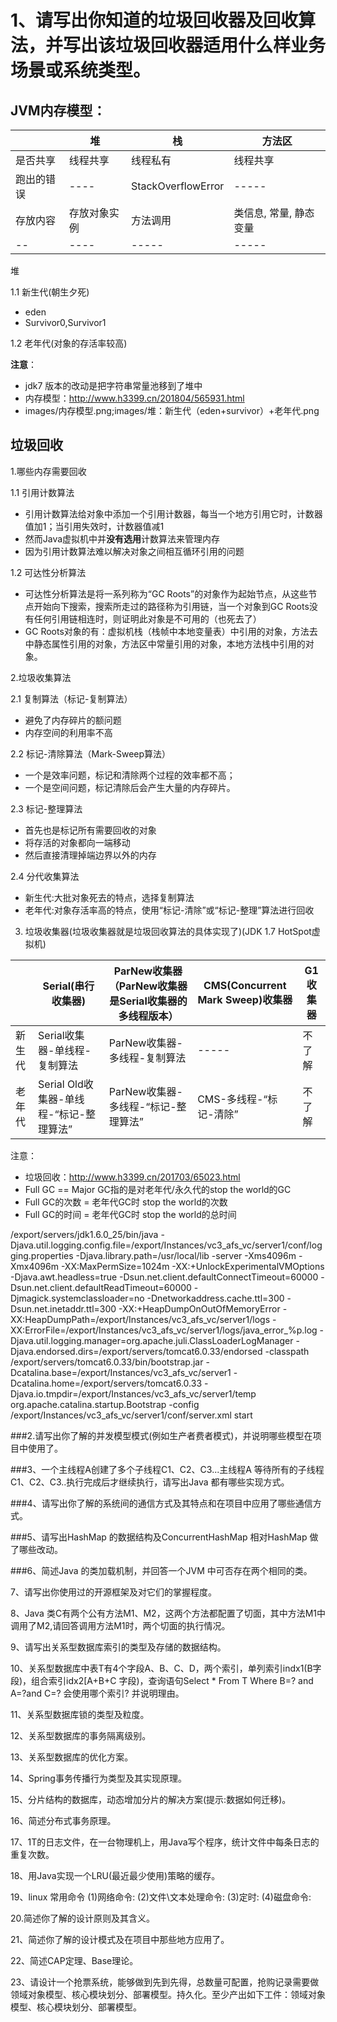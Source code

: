 # 1、请写出你知道的垃圾回收器及回收算法，并写出该垃圾回收器适用什么样业务场景或系统类型。
## JVM内存模型： 

| |堆|栈|方法区|
|----|----|-----|-----|
|是否共享|线程共享|线程私有|线程共享|
|跑出的错误|----|StackOverflowError|-----|
|存放内容|存放对象实例|方法调用|类信息, 常量, 静态变量|
|--|----|-----|-----|


堆

1.1 新生代(朝生夕死)
- eden
- Survivor0,Survivor1

1.2 老年代(对象的存活率较高)

**注意**：

- jdk7 版本的改动是把字符串常量池移到了堆中
- 内存模型：http://www.h3399.cn/201804/565931.html 
- images/内存模型.png;images/堆：新生代（eden+survivor）+老年代.png

## 垃圾回收
1.哪些内存需要回收

1.1 引用计数算法
- 引用计数算法给对象中添加一个引用计数器，每当一个地方引用它时，计数器值加1；当引用失效时，计数器值减1
- 然而Java虚拟机中并**没有选用**计数算法来管理内存
- 因为引用计数算法难以解决对象之间相互循环引用的问题

1.2 可达性分析算法
- 可达性分析算法是将一系列称为“GC Roots”的对象作为起始节点，从这些节点开始向下搜索，搜索所走过的路径称为引用链，当一个对象到GC Roots没有任何引用链相连时，则证明此对象是不可用的（也死去了）
- GC Roots对象的有：虚拟机栈（栈帧中本地变量表）中引用的对象，方法去中静态属性引用的对象，方法区中常量引用的对象，本地方法栈中引用的对象。

2.垃圾收集算法

2.1 复制算法（标记-复制算法）
- 避免了内存碎片的额问题
- 内存空间的利用率不高

2.2 标记-清除算法（Mark-Sweep算法）
- 一个是效率问题，标记和清除两个过程的效率都不高；
- 一个是空间问题，标记清除后会产生大量的内存碎片。

2.3 标记-整理算法
- 首先也是标记所有需要回收的对象
- 将存活的对象都向一端移动
- 然后直接清理掉端边界以外的内存

2.4 分代收集算法
- 新生代:大批对象死去的特点，选择复制算法
- 老年代:对象存活率高的特点，使用“标记-清除”或“标记-整理”算法进行回收

3. 垃圾收集器(垃圾收集器就是垃圾回收算法的具体实现了)(JDK 1.7 HotSpot虚拟机)

|     |Serial(串行收集器)|ParNew收集器（ParNew收集器是Serial收集器的多线程版本）|CMS(Concurrent Mark Sweep)收集器|G1收集器|
|----|----|-----|-----|-----|
|新生代|Serial收集器-单线程-复制算法|ParNew收集器-多线程-复制算法|-----|不了解|
|老年代|Serial Old收集器-单线程-“标记-整理算法”|ParNew收集器-多线程-“标记-整理算法”|CMS-多线程-“标记-清除”|不了解|

注意：
- 垃圾回收：http://www.h3399.cn/201703/65023.html
- Full GC == Major GC指的是对老年代/永久代的stop the world的GC
- Full GC的次数 = 老年代GC时 stop the world的次数
- Full GC的时间 = 老年代GC时 stop the world的总时间

/export/servers/jdk1.6.0_25/bin/java -Djava.util.logging.config.file=/export/Instances/vc3_afs_vc/server1/conf/logging.properties -Djava.library.path=/usr/local/lib -server -Xms4096m -Xmx4096m -XX:MaxPermSize=1024m -XX:+UnlockExperimentalVMOptions -Djava.awt.headless=true -Dsun.net.client.defaultConnectTimeout=60000 -Dsun.net.client.defaultReadTimeout=60000 -Djmagick.systemclassloader=no -Dnetworkaddress.cache.ttl=300 -Dsun.net.inetaddr.ttl=300 -XX:+HeapDumpOnOutOfMemoryError -XX:HeapDumpPath=/export/Instances/vc3_afs_vc/server1/logs -XX:ErrorFile=/export/Instances/vc3_afs_vc/server1/logs/java_error_%p.log -Djava.util.logging.manager=org.apache.juli.ClassLoaderLogManager -Djava.endorsed.dirs=/export/servers/tomcat6.0.33/endorsed -classpath /export/servers/tomcat6.0.33/bin/bootstrap.jar -Dcatalina.base=/export/Instances/vc3_afs_vc/server1 -Dcatalina.home=/export/servers/tomcat6.0.33 -Djava.io.tmpdir=/export/Instances/vc3_afs_vc/server1/temp org.apache.catalina.startup.Bootstrap -config /export/Instances/vc3_afs_vc/server1/conf/server.xml start


###2.请写出你了解的并发模型模式(例如生产者费者模式)，并说明哪些模型在项目中使用了。

###3、一个主线程A创建了多个子线程C1、C2、C3...主线程A 等待所有的子线程C1、C2、C3..执行完成后才继续执行，请写出Java 都有哪些实现方式。

###4、请写出你了解的系统间的通信方式及其特点和在项目中应用了哪些通信方式。

###5、请写出HashMap 的数据结构及ConcurrentHashMap 相对HashMap 做了哪些改动。

###6、简述Java 的类加载机制，并回答一个JVM 中可否存在两个相同的类。

7、请写出你使用过的开源框架及对它们的掌握程度。

8、Java 类C有两个公有方法M1、M2，这两个方法都配置了切面，其中方法M1中调用了M2,请回答调用方法M1时，两个切面的执行情况。

9、请写出关系型数据库索引的类型及存储的数据结构。

10、关系型数据库中表T有4个字段A、B、C、D，两个索引，单列索引indx1(B字段)，组合索引idx2[A+B+C 字段)，查询语句Select * From T Where B=? and A=?and C=? 会使用哪个索引? 并说明理由。

11、关系型数据库锁的类型及粒度。

12、关系型数据库的事务隔离级别。

13、关系型数据库的优化方案。

14、Spring事务传播行为类型及其实现原理。

15、分片结构的数据库，动态增加分片的解决方案(提示:数据如何迁移)。

16、简述分布式事务原理。

17、1T的日志文件，在一台物理机上，用Java写个程序，统计文件中每条日志的重复次数。

18、用Java实现一个LRU(最近最少使用)策略的缓存。

19、linux 常用命令
(1)网络命令:
(2)文件\文本处理命令:
(3)定时:
(4)磁盘命令:

20.简述你了解的设计原则及其含义。

21、简述你了解的设计模式及在项目中那些地方应用了。

22、简述CAP定理、Base理论。

23、请设计一个抢票系统，能够做到先到先得，总数量可配置，抢购记录需要做领域对象模型、核心模块划分、部署模型。持久化。至少产出如下工件：领域对象模型、核心模块划分、部署模型。




